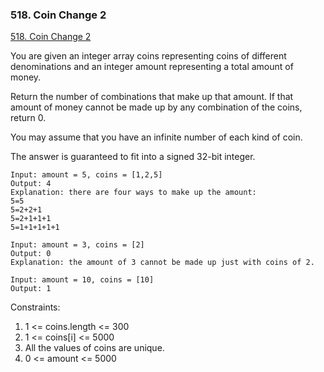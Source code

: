 ### 518. Coin Change 2
[518. Coin Change 2](https://leetcode.com/problems/coin-change-2/)

You are given an integer array coins representing coins of different denominations and an integer amount representing a total amount of money.

Return the number of combinations that make up that amount. If that amount of money cannot be made up by any combination of the coins, return 0.

You may assume that you have an infinite number of each kind of coin.

The answer is guaranteed to fit into a signed 32-bit integer.


```
Input: amount = 5, coins = [1,2,5]
Output: 4
Explanation: there are four ways to make up the amount:
5=5
5=2+2+1
5=2+1+1+1
5=1+1+1+1+1
```

```
Input: amount = 3, coins = [2]
Output: 0
Explanation: the amount of 3 cannot be made up just with coins of 2.
```

```
Input: amount = 10, coins = [10]
Output: 1
```

Constraints:

1. 1 <= coins.length <= 300
2. 1 <= coins[i] <= 5000
3. All the values of coins are unique.
4. 0 <= amount <= 5000